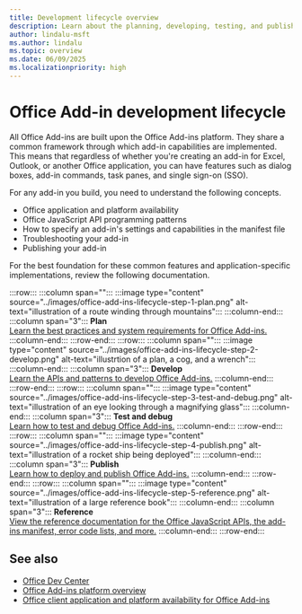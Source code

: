 ```yaml
---
title: Development lifecycle overview
description: Learn about the planning, developing, testing, and publishing lifecycle events.
author: lindalu-msft
ms.author: lindalu
ms.topic: overview
ms.date: 06/09/2025
ms.localizationpriority: high
---
```


# Office Add-in development lifecycle

All Office Add-ins are built upon the Office Add-ins platform. They share a common framework through which add-in capabilities are implemented. This means that regardless of whether you're creating an add-in for Excel, Outlook, or another Office application, you can have features such as dialog boxes, add-in commands, task panes, and single sign-on (SSO).

For any add-in you build, you need to understand the following concepts.

- Office application and platform availability
- Office JavaScript API programming patterns
- How to specify an add-in's settings and capabilities in the manifest file
- Troubleshooting your add-in
- Publishing your add-in

For the best foundation for these common features and application-specific implementations, review the following documentation.

:::row:::
   :::column span="":::
       :::image type="content" source="../images/office-add-ins-lifecycle-step-1-plan.png" alt-text="illustration of a route winding through mountains":::
   :::column-end:::
   :::column span="3":::
       **Plan**</br>
       [Learn the best practices and system requirements for Office Add-ins.](../concepts/add-in-development-best-practices.md)
   :::column-end:::
:::row-end:::
:::row:::
   :::column span="":::
       :::image type="content" source="../images/office-add-ins-lifecycle-step-2-develop.png" alt-text="illustrtion of a plan, a cog, and a wrench":::
   :::column-end:::
   :::column span="3":::
       **Develop**</br>
       [Learn the APIs and patterns to develop Office Add-ins.](../develop/develop-overview.md)
   :::column-end:::
:::row-end:::
:::row:::
   :::column span="":::
       :::image type="content" source="../images/office-add-ins-lifecycle-step-3-test-and-debug.png" alt-text="illustration of an eye looking through a magnifying glass":::
   :::column-end:::
   :::column span="3":::
       **Test and debug**</br>
       [Learn how to test and debug Office Add-ins.](../testing/test-debug-office-add-ins.md)
   :::column-end:::
:::row-end:::
:::row:::
   :::column span="":::
       :::image type="content" source="../images/office-add-ins-lifecycle-step-4-publish.png" alt-text="illustration of a rocket ship being deployed":::
   :::column-end:::
   :::column span="3":::
       **Publish**</br>
       [Learn how to deploy and publish Office Add-ins.](../publish/publish.md)
   :::column-end:::
:::row-end:::
:::row:::
   :::column span="":::
       :::image type="content" source="../images/office-add-ins-lifecycle-step-5-reference.png" alt-text="illustration of a large reference book":::
   :::column-end:::
   :::column span="3":::
       **Reference**</br>
       [View the reference documentation for the Office JavaScript APIs, the add-ins manifest, error code lists, and more.](../reference/javascript-api-for-office.md)
   :::column-end:::
:::row-end:::

## See also

- [Office Dev Center](https://developer.microsoft.com/office)
- [Office Add-ins platform overview](../overview/office-add-ins.md)
- [Office client application and platform availability for Office Add-ins](/javascript/api/requirement-sets)

